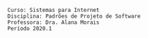 `Curso: Sistemas para Internet`<br/>
`Disciplina: Padrões de Projeto de Software`<br/>
`Professora: Dra. Alana Morais`<br/>
`Período 2020.1`
